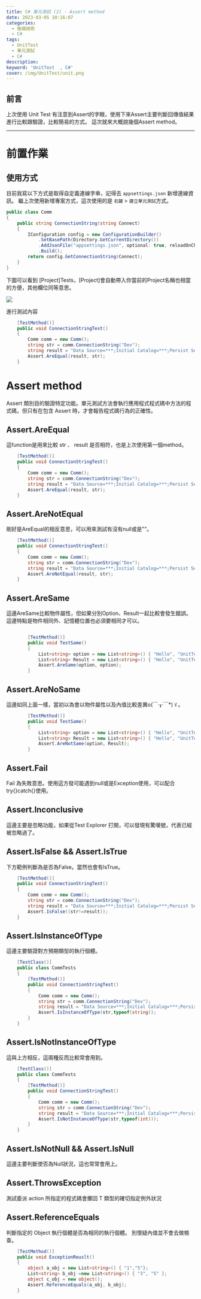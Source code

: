 ```yaml
---
title: C# 單元測試 (2) - Assert method
date: 2023-03-05 10:16:07
categories: 
  - 後端技術
  - C#
tags: 
  - UnitTest
  - 單元測試
  - C#
description:
keyword: 'UnitTest  , C#'
cover: /img/UnitTest/unit.png
---
```


## 前言
上次使用 Unit Test 有注意到Assert的字眼，使用下來Assert主要判斷回傳值結果進行比較跟驗證，比較簡易的方式。
這次就來大概說幾個Assert method。

---

# 前置作業
## 使用方式
目前我寫以下方式是取得自定義連線字串，記得去 ```appsettings.json``` 新增連線資訊。
繼上次使用新增專案方式，這次使用的是 ```右鍵``` > ```建立單元測試```方式。
```cs
public class Comm
{
    public string ConnectionString(string Connect)
    {
        IConfiguration config = new ConfigurationBuilder()
            .SetBasePath(Directory.GetCurrentDirectory())
            .AddJsonFile("appsettings.json", optional: true, reloadOnChange: true)
            .Build();
        return config.GetConnectionString(Connect);
    }
}
```

下圖可以看到 [Project]Tests，[Project]會自動帶入你當前的Project名稱也相當的方便，其他欄位同等意思。

![](/img/UnitTest/Test09.jpg)

進行測試內容
```cs
    [TestMethod()]
    public void ConnectionStringTest()
    {
        Comm comm = new Comm();
        string str = comm.ConnectionString("Dev");
        string result = "Data Source=***;Initial Catalog=***;Persist Security Info=True;User ID=***;Password=***";
        Assert.AreEqual(result, str);
    }
```
# Assert method
Assert 類別目的驗證特定功能。單元測試方法會執行應用程式程式碼中方法的程式碼，但只有在包含 Assert 時，才會報告程式碼行為的正確性。

## Assert.AreEqual
這function是用來比較 str 、 result 是否相符，也是上次使用第一個method。
```cs
    [TestMethod()]
    public void ConnectionStringTest()
    {
        Comm comm = new Comm();
        string str = comm.ConnectionString("Dev");
        string result = "Data Source=***;Initial Catalog=***;Persist Security Info=True;User ID=***;Password=***";
        Assert.AreEqual(result, str);
    }
```

## Assert.AreNotEqual
剛好是AreEqual的相反意思，可以用來測試有沒有null或是""。
```cs
    [TestMethod()]
    public void ConnectionStringTest()
    {
        Comm comm = new Comm();
        string str = comm.ConnectionString("Dev");
        string result = "Data Source=***;Initial Catalog=***;Persist Security Info=True;User ID=***;Password=***";
        Assert.AreNotEqual(result, str);
    }
```

## Assert.AreSame
這邊AreSame比較物件屬性，但如果分別Option、Result一起比較會發生錯誤。
這邊特點是物件相同外、記憶體位置也必須要相同才可以。
```cs

        [TestMethod()]
        public void TestSame()
        {
            List<string> option = new List<string>() { "Hello", "UnitTest" };
            List<string> Result = new List<string>() { "Hello", "UnitTest" };
            Assert.AreSame(option, option);
        }
```

## Assert.AreNoSame
這邊如同上面一樣，當初以為會以物件屬性以及內值比較差異o(￣┰￣*)ゞ。
```cs
        [TestMethod()]
        public void TestSame()
        {
            List<string> option = new List<string>() { "Hello", "UnitTest" };
            List<string> Result = new List<string>() { "Hello", "UnitTest" };
            Assert.AreNotSame(option, Result);
        }
```

## Assert.Fail
Fail 為失敗意思。使用這方發可能遇到null或是Exception使用，可以配合try{}catch{}使用。


## Assert.Inconclusive
這邊主要是忽略功能，如果從Test Explorer 打開，可以發現有驚嘆號，代表已經被忽略過了。

## Assert.IsFalse && Assert.IsTrue
下方範例判斷為是否為False。當然也會有IsTrue。
```cs
    [TestMethod()]
    public void ConnectionStringTest()
    {
        Comm comm = new Comm();
        string str = comm.ConnectionString("Dev");
        string result = "Data Source=***;Initial Catalog=***;Persist Security Info=True;User ID=***;Password=***";
        Assert.IsFalse((str!=result));
    }
```

## Assert.IsInstanceOfType
這邊主要驗證對方預期類型的執行個體。
```cs
    [TestClass()]
    public class CommTests
    {
        [TestMethod()]
        public void ConnectionStringTest()
        {
            Comm comm = new Comm();
            string str = comm.ConnectionString("Dev");
            string result = "Data Source=***;Initial Catalog=***;Persist Security Info=True;User ID=***;Password=***";
            Assert.IsInstanceOfType(str,typeof(string));
        }
    }
```

## Assert.IsNotInstanceOfType
這與上方相反，這兩種反而比較常會用到。
```cs
    [TestClass()]
    public class CommTests
    {
        [TestMethod()]
        public void ConnectionStringTest()
        {
            Comm comm = new Comm();
            string str = comm.ConnectionString("Dev");
            string result = "Data Source=***;Initial Catalog=***;Persist Security Info=True;User ID=***;Password=***";
            Assert.IsNotInstanceOfType(str,typeof(int)));
        }
    }
```

## Assert.IsNotNull && Assert.IsNull
這邊主要判斷使否為Null狀況，這也常常會用上。


## Assert.ThrowsException
測試委派 action 所指定的程式碼會擲回 T 類型的確切指定例外狀況


## Assert.ReferenceEquals
判斷指定的 Object 執行個體是否為相同的執行個體。
別懷疑內值並不會去做檢查。
```cs
    [TestMethod()]
    public void ExceptionReuslt()
    {
        object a_obj = new List<string>() { "1","5"};
        List<string> b_obj =new List<string>() { "3", "5" };
        object c_obj = new object();
        Assert.ReferenceEquals(a_obj, b_obj);
    }
```


